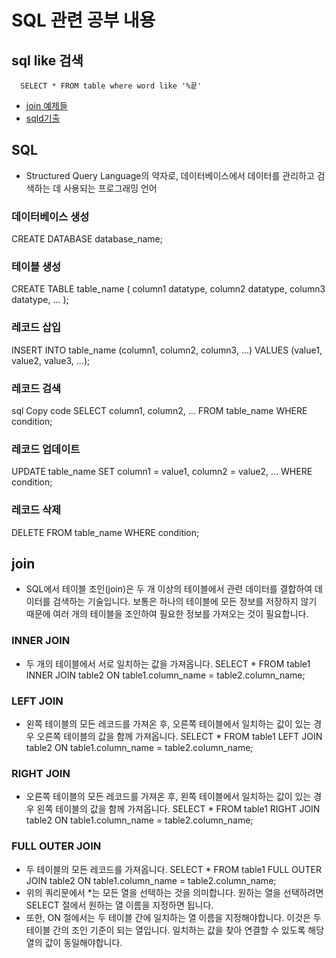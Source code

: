 # SQL 관련 공부 내용

## sql like 검색
```
  SELECT * FROM table where word like '%끝'
```
- [join 예제들](https://cceeun.tistory.com/189)
- [sqld기출](https://stricky.tistory.com/273)


## SQL
- Structured Query Language의 약자로, 데이터베이스에서 데이터를 관리하고 검색하는 데 사용되는 프로그래밍 언어


### 데이터베이스 생성
CREATE DATABASE database_name;

### 테이블 생성
CREATE TABLE table_name (
    column1 datatype,
    column2 datatype,
    column3 datatype,
    ...
);

### 레코드 삽입
INSERT INTO table_name (column1, column2, column3, ...)
VALUES (value1, value2, value3, ...);

### 레코드 검색
sql
Copy code
SELECT column1, column2, ...
FROM table_name
WHERE condition;

### 레코드 업데이트
UPDATE table_name
SET column1 = value1, column2 = value2, ...
WHERE condition;

### 레코드 삭제
DELETE FROM table_name
WHERE condition;

## join
- SQL에서 테이블 조인(join)은 두 개 이상의 테이블에서 관련 데이터를 결합하여 데이터를 검색하는 기술입니다. 보통은 하나의 테이블에 모든 정보를 저장하지 않기 때문에 여러 개의 테이블을 조인하여 필요한 정보를 가져오는 것이 필요합니다.

### INNER JOIN
- 두 개의 테이블에서 서로 일치하는 값을 가져옵니다.
SELECT *
FROM table1
INNER JOIN table2
ON table1.column_name = table2.column_name;

### LEFT JOIN
- 왼쪽 테이블의 모든 레코드를 가져온 후, 오른쪽 테이블에서 일치하는 값이 있는 경우 오른쪽 테이블의 값을 함께 가져옵니다.
SELECT *
FROM table1
LEFT JOIN table2
ON table1.column_name = table2.column_name;

### RIGHT JOIN
- 오른쪽 테이블의 모든 레코드를 가져온 후, 왼쪽 테이블에서 일치하는 값이 있는 경우 왼쪽 테이블의 값을 함께 가져옵니다.
SELECT *
FROM table1
RIGHT JOIN table2
ON table1.column_name = table2.column_name;

### FULL OUTER JOIN
- 두 테이블의 모든 레코드를 가져옵니다.
SELECT *
FROM table1
FULL OUTER JOIN table2
ON table1.column_name = table2.column_name;
- 위의 쿼리문에서 *는 모든 열을 선택하는 것을 의미합니다. 원하는 열을 선택하려면 SELECT 절에서 원하는 열 이름을 지정하면 됩니다.
- 또한, ON 절에서는 두 테이블 간에 일치하는 열 이름을 지정해야합니다. 이것은 두 테이블 간의 조인 기준이 되는 열입니다. 일치하는 값을 찾아 연결할 수 있도록 해당 열의 값이 동일해야합니다.
